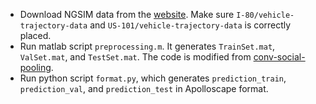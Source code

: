 
* Download NGSIM data from the [website](https://ops.fhwa.dot.gov/trafficanalysistools/ngsim.htm). Make sure `I-80/vehicle-trajectory-data` and `US-101/vehicle-trajectory-data` is correctly placed.
* Run matlab script `preprocessing.m`. It generates `TrainSet.mat`, `ValSet.mat`, and `TestSet.mat`. The code is modified from [conv-social-pooling](https://github.com/nachiket92/conv-social-pooling/blob/master/preprocess_data.m).
* Run python script `format.py`, which generates `prediction_train`, `prediction_val`, and `prediction_test` in Apolloscape format.